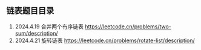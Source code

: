 ## 链表题目目录
1. 2024.4.19  合并两个有序链表  https://leetcode.cn/problems/two-sum/description/
2. 2024.4.21  旋转链表  https://leetcode.cn/problems/rotate-list/description/